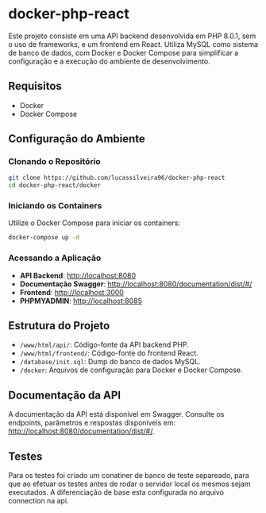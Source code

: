 
# docker-php-react

Este projeto consiste em uma API backend desenvolvida em PHP 8.0.1, sem o uso de frameworks, e um frontend em React. Utiliza MySQL como sistema de banco de dados, com Docker e Docker Compose para simplificar a configuração e a execução do ambiente de desenvolvimento.

## Requisitos

- Docker
- Docker Compose

## Configuração do Ambiente

### Clonando o Repositório

```bash
git clone https://github.com/lucassilveira96/docker-php-react
cd docker-php-react/docker
```

### Iniciando os Containers

Utilize o Docker Compose para iniciar os containers:

```bash
docker-compose up -d
```

### Acessando a Aplicação

- **API Backend**: [http://localhost:8080](http://localhost:8080)
- **Documentação Swagger**: [http://localhost:8080/documentation/dist/#/](http://localhost:8080/documentation/dist/#/)
- **Frontend**: [http://localhost:3000](http://localhost:3000)
- **PHPMYADMIN**: [http://localhost:8085](http://localhost:8085)

## Estrutura do Projeto

- `/www/html/api/`: Código-fonte da API backend PHP.
- `/www/html/frontend/`: Código-fonte do frontend React.
- `/database/init.sql`: Dump do banco de dados MySQL.
- `/docker`: Arquivos de configuração para Docker e Docker Compose.

## Documentação da API

A documentação da API está disponível em Swagger. Consulte os endpoints, parâmetros e respostas disponíveis em: [http://localhost:8080/documentation/dist/#/](http://localhost:8080/documentation/dist/#/).

## Testes

Para os testes foi criado um conatiner de banco de teste separeado, para que ao efetuar os testes antes de rodar o servidor local os mesmos sejam executados. A diferenciação de base esta configurada no arquivo connection na api.
